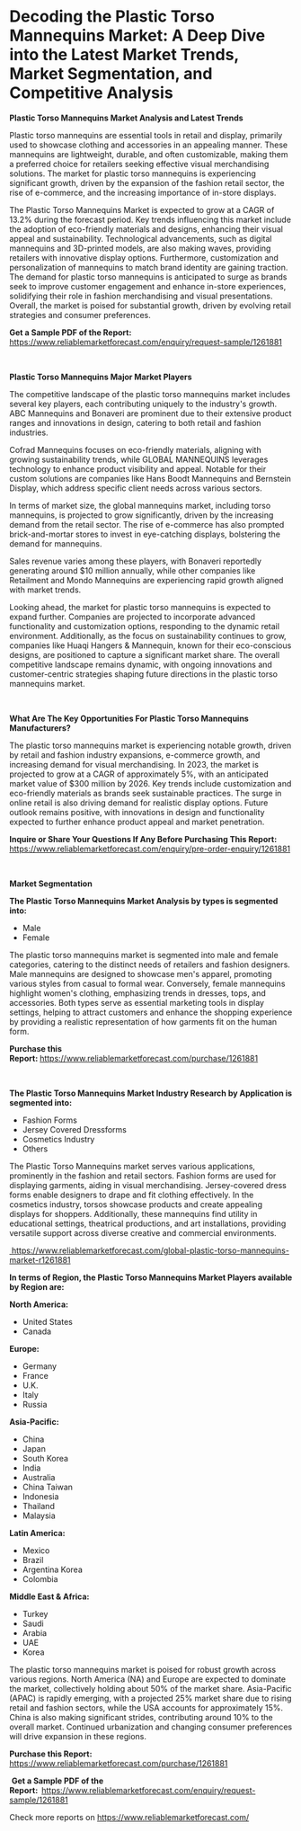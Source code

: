 <p><h1>Decoding the Plastic Torso Mannequins Market: A Deep Dive into the Latest Market Trends, Market Segmentation, and Competitive Analysis</h1></p><p><strong>Plastic Torso Mannequins Market Analysis and Latest Trends</strong></p>
<p><p>Plastic torso mannequins are essential tools in retail and display, primarily used to showcase clothing and accessories in an appealing manner. These mannequins are lightweight, durable, and often customizable, making them a preferred choice for retailers seeking effective visual merchandising solutions. The market for plastic torso mannequins is experiencing significant growth, driven by the expansion of the fashion retail sector, the rise of e-commerce, and the increasing importance of in-store displays.</p><p>The Plastic Torso Mannequins Market is expected to grow at a CAGR of 13.2% during the forecast period. Key trends influencing this market include the adoption of eco-friendly materials and designs, enhancing their visual appeal and sustainability. Technological advancements, such as digital mannequins and 3D-printed models, are also making waves, providing retailers with innovative display options. Furthermore, customization and personalization of mannequins to match brand identity are gaining traction. The demand for plastic torso mannequins is anticipated to surge as brands seek to improve customer engagement and enhance in-store experiences, solidifying their role in fashion merchandising and visual presentations. Overall, the market is poised for substantial growth, driven by evolving retail strategies and consumer preferences.</p></p>
<p><strong>Get a Sample PDF of the Report:&nbsp;</strong> <a href="https://www.reliablemarketforecast.com/enquiry/request-sample/1261881?utm_campaign=1141&utm_medium=2&utm_source=Github&utm_content=ia&utm_term=06022025&utm_id=plastic-torso-mannequins">https://www.reliablemarketforecast.com/enquiry/request-sample/1261881</a></p>
<p>&nbsp;</p>
<p><strong>Plastic Torso Mannequins Major Market Players</strong></p>
<p><p>The competitive landscape of the plastic torso mannequins market includes several key players, each contributing uniquely to the industry's growth. ABC Mannequins and Bonaveri are prominent due to their extensive product ranges and innovations in design, catering to both retail and fashion industries. </p><p>Cofrad Mannequins focuses on eco-friendly materials, aligning with growing sustainability trends, while GLOBAL MANNEQUINS leverages technology to enhance product visibility and appeal. Notable for their custom solutions are companies like Hans Boodt Mannequins and Bernstein Display, which address specific client needs across various sectors.</p><p>In terms of market size, the global mannequins market, including torso mannequins, is projected to grow significantly, driven by the increasing demand from the retail sector. The rise of e-commerce has also prompted brick-and-mortar stores to invest in eye-catching displays, bolstering the demand for mannequins.</p><p>Sales revenue varies among these players, with Bonaveri reportedly generating around $10 million annually, while other companies like Retailment and Mondo Mannequins are experiencing rapid growth aligned with market trends. </p><p>Looking ahead, the market for plastic torso mannequins is expected to expand further. Companies are projected to incorporate advanced functionality and customization options, responding to the dynamic retail environment. Additionally, as the focus on sustainability continues to grow, companies like Huaqi Hangers & Mannequin, known for their eco-conscious designs, are positioned to capture a significant market share. The overall competitive landscape remains dynamic, with ongoing innovations and customer-centric strategies shaping future directions in the plastic torso mannequins market.</p></p>
<p>&nbsp;</p>
<p><strong>What Are The Key Opportunities For Plastic Torso Mannequins Manufacturers?</strong></p>
<p><p>The plastic torso mannequins market is experiencing notable growth, driven by retail and fashion industry expansions, e-commerce growth, and increasing demand for visual merchandising. In 2023, the market is projected to grow at a CAGR of approximately 5%, with an anticipated market value of $300 million by 2026. Key trends include customization and eco-friendly materials as brands seek sustainable practices. The surge in online retail is also driving demand for realistic display options. Future outlook remains positive, with innovations in design and functionality expected to further enhance product appeal and market penetration.</p></p>
<p><strong>Inquire or Share Your Questions If Any Before Purchasing This Report:</strong> <a href="https://www.reliablemarketforecast.com/enquiry/pre-order-enquiry/1261881?utm_campaign=1141&utm_medium=2&utm_source=Github&utm_content=ia&utm_term=06022025&utm_id=plastic-torso-mannequins">https://www.reliablemarketforecast.com/enquiry/pre-order-enquiry/1261881</a></p>
<p>&nbsp;</p>
<p><strong>Market Segmentation</strong></p>
<p><strong>The Plastic Torso Mannequins Market Analysis by types is segmented into:</strong></p>
<p><ul><li>Male</li><li>Female</li></ul></p>
<p><p>The plastic torso mannequins market is segmented into male and female categories, catering to the distinct needs of retailers and fashion designers. Male mannequins are designed to showcase men's apparel, promoting various styles from casual to formal wear. Conversely, female mannequins highlight women's clothing, emphasizing trends in dresses, tops, and accessories. Both types serve as essential marketing tools in display settings, helping to attract customers and enhance the shopping experience by providing a realistic representation of how garments fit on the human form.</p></p>
<p><strong>Purchase this Report:&nbsp;</strong><a href="https://www.reliablemarketforecast.com/purchase/1261881?utm_campaign=1141&utm_medium=2&utm_source=Github&utm_content=ia&utm_term=06022025&utm_id=plastic-torso-mannequins">https://www.reliablemarketforecast.com/purchase/1261881</a></p>
<p>&nbsp;</p>
<p><strong>The Plastic Torso Mannequins Market Industry Research by Application is segmented into:</strong></p>
<p><ul><li>Fashion Forms</li><li>Jersey Covered Dressforms</li><li>Cosmetics Industry</li><li>Others</li></ul></p>
<p><p>The Plastic Torso Mannequins market serves various applications, prominently in the fashion and retail sectors. Fashion forms are used for displaying garments, aiding in visual merchandising. Jersey-covered dress forms enable designers to drape and fit clothing effectively. In the cosmetics industry, torsos showcase products and create appealing displays for shoppers. Additionally, these mannequins find utility in educational settings, theatrical productions, and art installations, providing versatile support across diverse creative and commercial environments.</p></p>
<p><a href="https://www.reliablemarketforecast.com/global-plastic-torso-mannequins-market-r1261881?utm_campaign=1141&utm_medium=2&utm_source=Github&utm_content=ia&utm_term=06022025&utm_id=plastic-torso-mannequins">&nbsp;https://www.reliablemarketforecast.com/global-plastic-torso-mannequins-market-r1261881</a></p>
<p><strong>In terms of Region, the Plastic Torso Mannequins Market Players available by Region are:</strong></p>
<p>
    <p> <strong> North America: </strong>
        <ul>
            <li>United States</li>
            <li>Canada</li>
        </ul>
        </p> 
    <p> <strong> Europe: </strong>
        <ul>
            <li>Germany</li>
            <li>France</li>
            <li>U.K.</li>
            <li>Italy</li>
            <li>Russia</li>
        </ul>
        </p> 
    <p> <strong> Asia-Pacific: </strong>
        <ul>
            <li>China</li>
            <li>Japan</li>
            <li>South Korea</li>
            <li>India</li>
            <li>Australia</li>
            <li>China Taiwan</li>
            <li>Indonesia</li>
            <li>Thailand</li>
            <li>Malaysia</li>
        </ul>
        </p> 
    <p> <strong> Latin America: </strong>
        <ul>
            <li>Mexico</li>
            <li>Brazil</li>
            <li>Argentina Korea</li>
            <li>Colombia</li>
        </ul>
        </p> 
    <p> <strong> Middle East & Africa: </strong>
        <ul>
            <li>Turkey</li>
            <li>Saudi</li>
            <li>Arabia</li>
            <li>UAE</li>
            <li>Korea</li>
        </ul>
    </p>
    </p>
<p><p>The plastic torso mannequins market is poised for robust growth across various regions. North America (NA) and Europe are expected to dominate the market, collectively holding about 50% of the market share. Asia-Pacific (APAC) is rapidly emerging, with a projected 25% market share due to rising retail and fashion sectors, while the USA accounts for approximately 15%. China is also making significant strides, contributing around 10% to the overall market. Continued urbanization and changing consumer preferences will drive expansion in these regions.</p></p>
<p><strong>Purchase this Report: </strong><a href="https://www.reliablemarketforecast.com/purchase/1261881?utm_campaign=1141&utm_medium=2&utm_source=Github&utm_content=ia&utm_term=06022025&utm_id=plastic-torso-mannequins">https://www.reliablemarketforecast.com/purchase/1261881</a></p>
<p>&nbsp;<strong>Get a Sample PDF of the Report:&nbsp;&nbsp;</strong><a href="https://www.reliablemarketforecast.com/enquiry/request-sample/1261881?utm_campaign=1141&utm_medium=2&utm_source=Github&utm_content=ia&utm_term=06022025&utm_id=plastic-torso-mannequins">https://www.reliablemarketforecast.com/enquiry/request-sample/1261881</a></p>
<p><strong></strong></p>
<p>Check more reports on <a href="https://www.reliablemarketforecast.com/?utm_campaign=1141&utm_medium=2&utm_source=Github&utm_content=ia&utm_term=06022025&utm_id=plastic-torso-mannequins">https://www.reliablemarketforecast.com/</a></p>